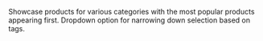 Showcase products for various categories with the most popular products appearing first.
Dropdown option for narrowing down selection based on tags.

